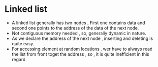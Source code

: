 # Linked list

- A linked list generally has two nodes  , First one contains data and second one points to the address of the data of the next node.
- Not contiguous memory needed , so, generally dynamic in nature.
- As we declare the address of the next node , inserting and deleting is quite easy.
- For accessing element at random locations , wer have to always read the list from front toget the address , so , it is quite inefficient in this regard.